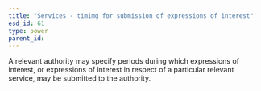 ```yaml
---
title: "Services - timimg for submission of expressions of interest"
esd_id: 61
type: power
parent_id:  
---
```


A relevant authority may specify periods during which expressions of interest, or expressions of interest in respect of a particular relevant service, may be submitted to the authority.

